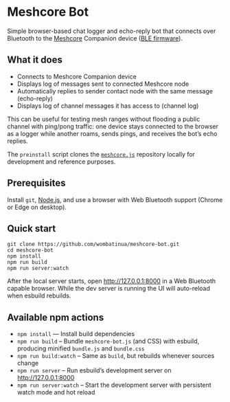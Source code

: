 # Meshcore Bot

Simple browser-based chat logger and echo-reply bot that connects over Bluetooth to the [Meshcore](https://meshcore.co.uk/) Companion device ([BLE firmware](https://github.com/meshcore-dev/MeshCore/releases)).

## What it does

- Connects to Meshcore Companion device
- Displays log of messages sent to connected Meshcore node
- Automatically replies to sender contact node with the same message (echo-reply)
- Displays log of channel messages it has access to (channel log)

This can be useful for testing mesh ranges without flooding a public channel with ping/pong traffic: one device stays connected to the browser as a logger while another roams, sends pings, and receives the bot’s echo replies.

The `preinstall` script clones the [`meshcore.js`](https://github.com/meshcore-dev/meshcore.js) repository locally for development and reference purposes.

## Prerequisites

Install `git`, [Node.js](https://nodejs.org/), and use a browser with Web Bluetooth support (Chrome or Edge on desktop).

## Quick start

```
git clone https://github.com/wombatinua/meshcore-bot.git
cd meshcore-bot
npm install
npm run build
npm run server:watch
```

After the local server starts, open http://127.0.0.1:8000 in a Web Bluetooth capable browser. While the dev server is running the UI will auto-reload when esbuild rebuilds.

## Available npm actions

- `npm install` — Install build dependencies
- `npm run build` – Bundle `meshcore-bot.js` (and CSS) with esbuild, producing minified `bundle.js` and `bundle.css`
- `npm run build:watch` – Same as `build`, but rebuilds whenever sources change
- `npm run server` – Run esbuild’s development server on http://127.0.0.1:8000
- `npm run server:watch` – Start the development server with persistent watch mode and hot reload
